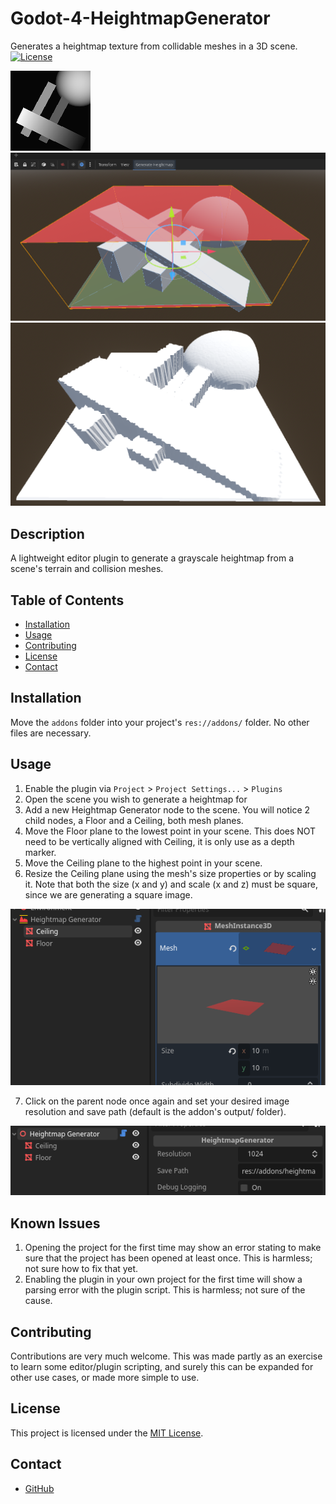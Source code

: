 # Godot-4-HeightmapGenerator
Generates a heightmap texture from collidable meshes in a 3D scene.
[![License](https://img.shields.io/badge/license-MIT-blue.svg)](LICENSE)

![Generated heightmap](images/heightmap.png)
![Properly positioned planes](images/planes.png)
![Heightmap used on terrain surface](images/used_heightmap.png)

## Description

A lightweight editor plugin to generate a grayscale heightmap from a scene's
terrain and collision meshes.

## Table of Contents

- [Installation](#installation)
- [Usage](#usage)
- [Contributing](#contributing)
- [License](#license)
- [Contact](#contact)

## Installation

Move the `addons` folder into your project's `res://addons/` folder. No other
files are necessary.

## Usage

1. Enable the plugin via `Project` > `Project Settings...` > `Plugins`
2. Open the scene you wish to generate a heightmap for
3. Add a new Heightmap Generator node to the scene. You will notice 2 child
nodes, a Floor and a Ceiling, both mesh planes.
4. Move the Floor plane to the lowest point in your scene. This does NOT need
to be vertically aligned with Ceiling, it is only use as a depth marker.
5. Move the Ceiling plane to the highest point in your scene.
6. Resize the Ceiling plane using the mesh's size properties or by scaling it.
Note that both the size (x and y) and scale (x and z) must be square, since
we are generating a square image.

![Resizing the Ceiling plane](images/resizing.png)

7. Click on the parent node once again and set your desired image resolution
and save path (default is the addon's output/ folder).

![Generating the heightmap](images/exporting.png)


## Known Issues

1. Opening the project for the first time may show an error stating to make sure
that the project has been opened at least once. This is harmless; not sure how
to fix that yet.
2. Enabling the plugin in your own project for the first time will show a
parsing error with the plugin script. This is harmless; not sure of the cause.



## Contributing

Contributions are very much welcome. This was made partly as an exercise to
learn some editor/plugin scripting, and surely this can be expanded for other
use cases, or made more simple to use.

## License

This project is licensed under the [MIT License](LICENSE).

## Contact

- [GitHub](https://github.com/DavidDurston)